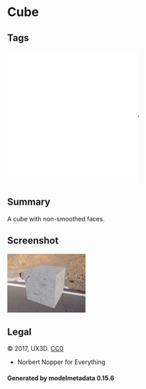 # Cube

## Tags

![core](../../Models-core.md), ![testing](../../Models-testing.md)

## Summary

A cube with non-smoothed faces.

## Screenshot

![screenshot](screenshot/screenshot.jpg)

## Legal

&copy; 2017, UX3D. [CC0](https://creativecommons.org/publicdomain/zero/1.0/legalcode)

 - Norbert Nopper for Everything

#### Generated by modelmetadata 0.15.6